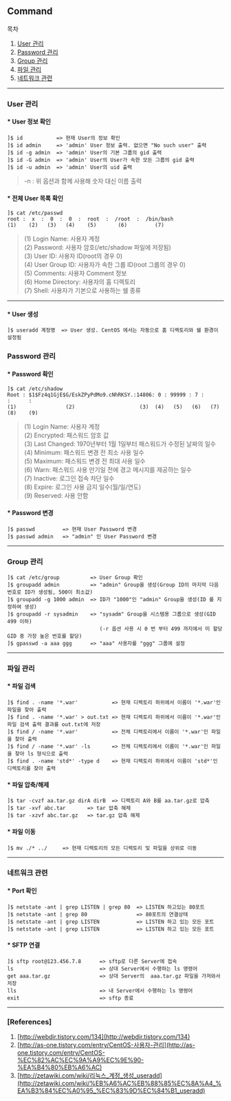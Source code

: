 ## Command

목차

1. [User 관리](#user-관리)
1. [Password 관리](#password-관리)
1. [Group 관리](#group-관리)
1. [파일 관리](#파일-관리)
1. [네트워크 관련](#네트워크-관련)

* * *

### User 관리

#### * User 정보 확인

```text
]$ id           => 현재 User의 정보 확인
]$ id admin     => 'admin' User 정보 출력. 없으면 "No such user" 출력
]$ id -g admin  => 'admin' User의 기본 그룹의 gid 출력
]$ id -G admin  => 'admin' User의 User가 속한 모든 그룹의 gid 출력
]$ id -u admin  => 'admin' User의 uid 출력
```
> -n : 위 옵션과 함께 사용해 숫자 대신 이름 출력

#### * 전체 User 목록 확인

```text
]$ cat /etc/passwd
root :  x  :  0  :  0  :  root  :  /root  :  /bin/bash
(1)    (2)   (3)   (4)    (5)       (6)         (7)
```

> (1) Login Name: 사용자 계정  
(2) Password: 사용자 암호(/etc/shadow 파일에 저장됨)  
(3) User ID: 사용자 ID(root의 경우 0)  
(4) User Group ID: 사용자가 속한 그룹 ID(root 그룹의 경우 0)  
(5) Comments: 사용자 Comment 정보  
(6) Home Directory: 사용자의 홈 디렉토리  
(7) Shell: 사용자가 기본으로 사용하는 쉘 종류  

* * *

#### * User 생성

```text
]$ useradd 계정명  => User 생성. CentOS 에서는 자동으로 홈 디렉토리와 쉘 환경이 설정됨
```

### Password 관리

#### * Password 확인

```text
]$ cat /etc/shadow
Root : $1$Fz4q1GjE$G/EskZPyPdMo9.cNhRKSY.:14806: 0 : 99999 : 7 :      :      :
(1)                (2)                     (3)  (4)   (5)   (6)   (7)    (8)    (9)
```

> (1) Login Name: 사용자 계정  
(2) Encrypted: 패스워드 암호 값  
(3) Last Changed: 1970년부터 1월 1일부터 패스워드가 수정된 날짜의 일수  
(4) Minimum: 패스워드 변경 전 최소 사용 일수  
(5) Maximum: 패스워드 변경 전 최대 사용 일수  
(6) Warn: 패스워드 사용 만기일 전에 경고 메시지를 제공하는 일수  
(7) Inactive: 로그인 접속 차단 일수  
(8) Expire: 로그인 사용 금지 일수(월/일/연도)  
(9) Reserved: 사용 안함  

#### * Password 변경

```text
]$ passwd         => 현재 User Password 변경
]$ passwd admin   => "admin" 인 User Password 변경
```

* * *

### Group 관리

```text
]$ cat /etc/group          => User Group 확인
]$ groupadd admin          => "admin" Group을 생성(Group ID의 마지막 다음 번호로 ID가 생성됨, 500이 최소값)
]$ groupadd -g 1000 admin  => ID가 "1000"인 "admin" Group을 생성(ID 를 지정하여 생성)
]$ groupadd -r sysadmin    => "sysadm" Group을 시스템용 그룹으로 생성(GID 499 이하)
                              (-r 옵션 사용 시 0 번 부터 499 까지에서 미 할당 GID 중 가장 높은 번호를 할당)
]$ gpasswd -a aaa ggg      => "aaa" 사용자를 "ggg" 그룹에 설정
```

* * *

### 파일 관리

#### * 파일 검색

```text
]$ find . -name '*.war'           => 현재 디렉토리 하위에서 이름이 '*.war'인 파일을 찾아 출력
]$ find . -name '*.war' > out.txt => 현재 디렉토리 하위에서 이름이 '*.war'인 파일 검색 출력 결과를 out.txt에 저장
]$ find / -name '*.war'           => 전체 디렉토리에서 이름이 '*.war'인 파일을 찾아 출력
]$ find / -name '*.war' -ls       => 전체 디렉토리에서 이름이 '*.war'인 파일을 찾아 ls 형식으로 출력
]$ find . -name 'std*' -type d    => 현재 디렉토리 하위에서 이름이 'std*'인 디렉토리를 찾아 출력
```
#### * 파일 압축/해제

```text
]$ tar -cvzf aa.tar.gz dirA dirB  => 디렉토리 A와 B를 aa.tar.gz로 압축
]$ tar -xvf abc.tar       => tar 압축 해제
]$ tar -xzvf abc.tar.gz   => tar.gz 압축 해제
```

#### * 파일 이동

```text
]$ mv ./* ../     => 현재 디렉토리의 모든 디렉토리 및 파일을 상위로 이동
```

* * *

### 네트워크 관련

#### * Port 확인
```text
]$ netstate -ant | grep LISTEN | grep 80  => LISTEN 하고있는 80포트
]$ netstate -ant | grep 80                => 80포트의 연결상태
]$ netstate -ant | grep LISTEN            => LISTEN 하고 있는 모든 포트
]$ netstate -ant | grep LISTEN            => LISTEN 하고 있는 모든 포트
```

#### * SFTP 연결
```text
]$ sftp root@123.456.7.8      => sftp로 다른 Server에 접속 
ls                            => 상대 Server에서 수행하는 ls 명령어
get aaa.tar.gz                => 상대 Server의  aaa.tar.gz 파일을 가져와서 저장
lls                           => 내 Server에서 수행하는 ls 명령어
exit                          => sftp 종료
```

* * *

### [References]
1. [http://webdir.tistory.com/134](http://webdir.tistory.com/134)
1. [http://as-one.tistory.com/entry/CentOS-사용자-관리](http://as-one.tistory.com/entry/CentOS-%EC%82%AC%EC%9A%A9%EC%9E%90-%EA%B4%80%EB%A6%AC)
1. [http://zetawiki.com/wiki/리눅스_계정_생성_useradd](http://zetawiki.com/wiki/%EB%A6%AC%EB%88%85%EC%8A%A4_%EA%B3%84%EC%A0%95_%EC%83%9D%EC%84%B1_useradd)

